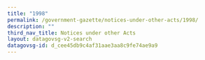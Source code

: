 ```yaml
---
title: "1998"
permalink: /government-gazette/notices-under-other-acts/1998/
description: ""
third_nav_title: Notices under other Acts
layout: datagovsg-v2-search
datagovsg-id: d_cee45db9c4af31aae3aa8c9fe74ae9a9
---
```

